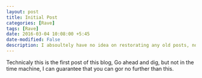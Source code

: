 ```yaml
---
layout: post
title: Initial Post
categories: [Rave]
tags: [Rave]
date: 2016-03-04 10:08:00 +5:45
date-modified: False
description: I absoultely have no idea on restorating any old posts, not even in future!
---
```


Technicaly this is the first post of this blog, Go ahead and dig, but not in the time machine, I can guarantee that you can gor no further than this.
